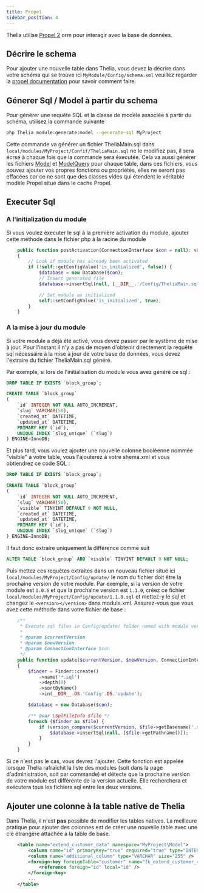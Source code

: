 ```yaml
---
title: Propel
sidebar_position: 4
---
```


Thelia utilise [Propel 2](http://propelorm.org/) orm pour interagir avec la base de données.

## Décrire le schema

Pour ajouter une nouvelle table dans Thelia, vous devez la décrire dans votre schéma qui se trouve ici `MyModule/Config/schema.xml` veuillez regarder la [propel documentation](http://propelorm.org/documentation/reference/schema.html) pour savoir comment faire.

## Génerer Sql / Model à partir du schema

Pour générer une requête SQL et la classe de modèle associée à partir du schéma, utilisez la commande suivante

```bash
php Thelia module:generate:model --generate-sql MyProject
```

Cette commande va générer un fichier TheliaMain.sql dans `local/modules/MyProject/Confif/TheliaMain.sql` ne le modifiez pas, il sera écrsé à chaque fois que la commande sera éxecutée.
Cela va aussi générer les fichiers [Model](http://propelorm.org/documentation/reference/active-record.html) et [ModelQuery](http://propelorm.org/documentation/reference/model-criteria.html) pour chaque table,  dans ces fichiers, vous pouvez ajouter vos propres fonctions ou propriétés, elles ne seront pas effacées car ce ne sont que des classes vides qui étendent le véritable modèle Propel situé dans le cache Propel.

## Executer Sql

### A l'initialization du module
Si vous voulez éxecuter le sql à la première activation du module, ajouter cette méthode dans le fichier php à la racine du module

```php
    public function postActivation(ConnectionInterface $con = null): void
    {
        // Look if module has already been activated
        if (!self::getConfigValue('is_initialized', false)) {
            $database = new Database($con);
            // Insert generated file
            $database->insertSql(null, [__DIR__.'/Config/TheliaMain.sql']);

            // Set module as initialized
            self::setConfigValue('is_initialized', true);
        }
    }
```

### A la mise à jour du module
Si votre module a déjà été activé, vous devez passer par le système de mise à jour.
Pour l'instant il n'y a pas de moyen d'obtenir directement la requête sql nécessaire à la mise à jour de votre base de données, vous devez l'extraire du fichier TheliaMain.sql généré.

Par exemple, si lors de l'initialisation du module vous avez généré ce sql :

```sql
DROP TABLE IF EXISTS `block_group`;

CREATE TABLE `block_group`
(
    `id` INTEGER NOT NULL AUTO_INCREMENT,
    `slug` VARCHAR(50),
    `created_at` DATETIME,
    `updated_at` DATETIME,
    PRIMARY KEY (`id`),
    UNIQUE INDEX `slug_unique` (`slug`)
) ENGINE=InnoDB;
```

Et plus tard, vous voulez ajouter une nouvelle colonne booléenne nommée "visible" à votre table, vous l'ajouterez à votre shema.xml et vous obtiendrez ce code SQL :

```sql
DROP TABLE IF EXISTS `block_group`;

CREATE TABLE `block_group`
(
    `id` INTEGER NOT NULL AUTO_INCREMENT,
    `slug` VARCHAR(50),
    `visible` TINYINT DEFAULT 0 NOT NULL,
    `created_at` DATETIME,
    `updated_at` DATETIME,
    PRIMARY KEY (`id`),
    UNIQUE INDEX `slug_unique` (`slug`)
) ENGINE=InnoDB;
```

Il faut donc extraire uniquement la différence comme suit

```sql
ALTER TABLE `block_group` ADD `visible` TINYINT DEFAULT 0 NOT NULL;
```

Puis mettez ces requêtes extraites dans un nouveau fichier situé ici `local/modules/MyProject/Config/update/` le nom du fichier doit être la prochaine version de votre module. Par exemple, si la version de votre module est `1.0.6` et que la prochaine version est `1.1.0`, créez ce fichier `local/modules/MyProject/Config/update/1.1.0.sql` et mettez-y le sql et changez le `<version></version>` dans module.xml.
Assurez-vous que vous avez cette méthode dans votre fichier de base :

```php
    /**
     * Execute sql files in Config/update/ folder named with module version (ex: 1.0.1.sql).
     *
     * @param $currentVersion
     * @param $newVersion
     * @param ConnectionInterface $con
     */
    public function update($currentVersion, $newVersion, ConnectionInterface $con = null): void
    {
        $finder = Finder::create()
            ->name('*.sql')
            ->depth(0)
            ->sortByName()
            ->in(__DIR__.DS.'Config'.DS.'update');

        $database = new Database($con);

        /** @var \SplFileInfo $file */
        foreach ($finder as $file) {
            if (version_compare($currentVersion, $file->getBasename('.sql'), '<')) {
                $database->insertSql(null, [$file->getPathname()]);
            }
        }
    }
```

Si ce n'est pas le cas, vous devrez l'ajouter.
Cette fonction est appelée lorsque Thelia rafraîchit la liste des modules (soit dans la page d'administration, soit par commande) et détecte que la prochaine version de votre module est différente de la version actuelle.
Elle recherchera et exécutera tous les fichiers sql entre les deux versions.


## Ajouter une colonne à la table native de Thelia

Dans Thelia, il n'est **pas** possible de modifier les tables natives.
La meilleure pratique pour ajouter des colonnes est de créer une nouvelle table avec une clé étrangère attachée à la table de base.

```xml
    <table name="extend_customer_data" namespace="MyProject\Model">
        <column name="id" primaryKey="true" required="true" type="INTEGER" />
        <column name="additional_column" type="VARCHAR" size="255" />
        <foreign-key foreignTable="customer" name="fk_extend_customer_data_customer_id" onDelete="CASCADE" onUpdate="CASCADE">
            <reference foreign="id" local="id" />
        </foreign-key>
        ...
    </table>
```
